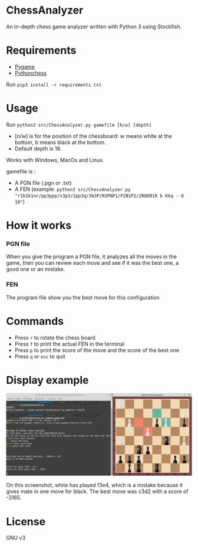 # ChessAnalyzer

An in-depth chess game analyzer written with Python 3 using Stockfish.

# Requirements
- [Pygame](https://pypi.org/project/pygame/)
- [Pythonchess](https://pypi.org/project/python-chess/)

Run `pip3 install -r requirements.txt`

# Usage 
Run `python3 src/ChessAnalyzer.py gamefile [b/w] [depth]`

- [n/w] is for the position of the chessboard: w means white at the bottom, b means black at the bottom.
- Default depth is 18.

Works with Windows, MacOs and Linux.

gamefile is :
- A PGN file (.pgn or .txt)
- A FEN (example: `python3 src/ChessAnalyzer.py "r1b1k1nr/pp3ppp/n3p3/2pp3q/3b3P/N3PNP1/P2B1P2/2RQKB1R b Kkq - 0 10"`)

# How it works
### PGN file
When you give the program a PGN file, it analyzes all the moves in the game, then you can review each move and see if it was the best one, a good one or an mistake.

### FEN
The program file show you the best move for this configuration

# Commands
- Press `r` to rotate the chess board
- Press `f` to print the actual FEN in the terminal
- Press `p` to print the score of the move and the score of the best one
- Press `q` or `esc` to quit

# Display example
![Example](Images/example.png)

On this screenshot, white has played f3e4, which is a mistake because it gives mate in one move for black.
The best move was c3d2 with a score of -3165.

# License
GNU v3